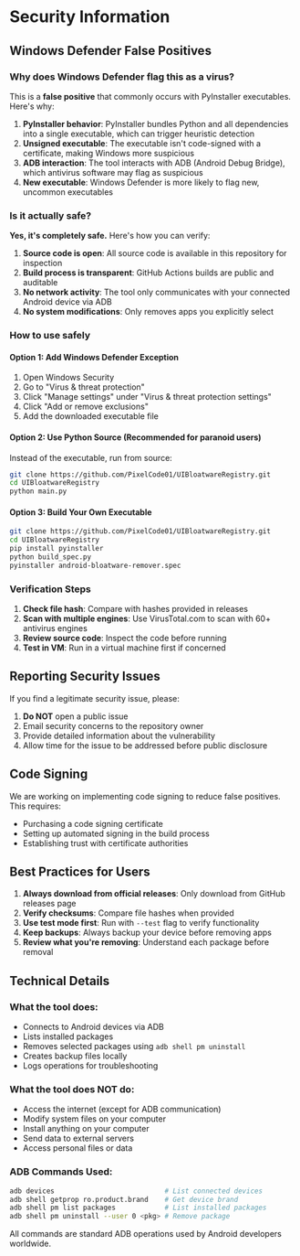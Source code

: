 # Security Information

## Windows Defender False Positives

### Why does Windows Defender flag this as a virus?

This is a **false positive** that commonly occurs with PyInstaller executables. Here's why:

1. **PyInstaller behavior**: PyInstaller bundles Python and all dependencies into a single executable, which can trigger heuristic detection
2. **Unsigned executable**: The executable isn't code-signed with a certificate, making Windows more suspicious
3. **ADB interaction**: The tool interacts with ADB (Android Debug Bridge), which antivirus software may flag as suspicious
4. **New executable**: Windows Defender is more likely to flag new, uncommon executables

### Is it actually safe?

**Yes, it's completely safe.** Here's how you can verify:

1. **Source code is open**: All source code is available in this repository for inspection
2. **Build process is transparent**: GitHub Actions builds are public and auditable
3. **No network activity**: The tool only communicates with your connected Android device via ADB
4. **No system modifications**: Only removes apps you explicitly select

### How to use safely

#### Option 1: Add Windows Defender Exception
1. Open Windows Security
2. Go to "Virus & threat protection"
3. Click "Manage settings" under "Virus & threat protection settings"
4. Click "Add or remove exclusions"
5. Add the downloaded executable file

#### Option 2: Use Python Source (Recommended for paranoid users)
Instead of the executable, run from source:
```bash
git clone https://github.com/PixelCode01/UIBloatwareRegistry.git
cd UIBloatwareRegistry
python main.py
```

#### Option 3: Build Your Own Executable
```bash
git clone https://github.com/PixelCode01/UIBloatwareRegistry.git
cd UIBloatwareRegistry
pip install pyinstaller
python build_spec.py
pyinstaller android-bloatware-remover.spec
```

### Verification Steps

1. **Check file hash**: Compare with hashes provided in releases
2. **Scan with multiple engines**: Use VirusTotal.com to scan with 60+ antivirus engines
3. **Review source code**: Inspect the code before running
4. **Test in VM**: Run in a virtual machine first if concerned

## Reporting Security Issues

If you find a legitimate security issue, please:

1. **Do NOT** open a public issue
2. Email security concerns to the repository owner
3. Provide detailed information about the vulnerability
4. Allow time for the issue to be addressed before public disclosure

## Code Signing

We are working on implementing code signing to reduce false positives. This requires:
- Purchasing a code signing certificate
- Setting up automated signing in the build process
- Establishing trust with certificate authorities

## Best Practices for Users

1. **Always download from official releases**: Only download from GitHub releases page
2. **Verify checksums**: Compare file hashes when provided
3. **Use test mode first**: Run with `--test` flag to verify functionality
4. **Keep backups**: Always backup your device before removing apps
5. **Review what you're removing**: Understand each package before removal

## Technical Details

### What the tool does:
- Connects to Android devices via ADB
- Lists installed packages
- Removes selected packages using `adb shell pm uninstall`
- Creates backup files locally
- Logs operations for troubleshooting

### What the tool does NOT do:
- Access the internet (except for ADB communication)
- Modify system files on your computer
- Install anything on your computer
- Send data to external servers
- Access personal files or data

### ADB Commands Used:
```bash
adb devices                           # List connected devices
adb shell getprop ro.product.brand    # Get device brand
adb shell pm list packages            # List installed packages
adb shell pm uninstall --user 0 <pkg> # Remove package
```

All commands are standard ADB operations used by Android developers worldwide.